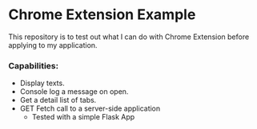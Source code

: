 # Chrome Extension Example

This repository is to test out what I can do with Chrome Extension before applying to my application.

### Capabilities:

- Display texts.
- Console log a message on open.
- Get a detail list of tabs.
- GET Fetch call to a server-side application
  - Tested with a simple Flask App
